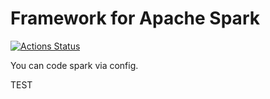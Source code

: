 # Framework for Apache Spark


[![Actions Status](https://github.com/manhcompany/power/workflows/ScalaBuild/badge.svg)](https://github.com/manhcompany/power/actions)

You can code spark via config.

TEST

